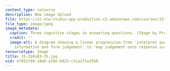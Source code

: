 ```yaml
---
content_type: resource
description: New image Upload
file: https://ol-ocw-studio-app-production.s3.amazonaws.com/courses/15-310-managerial-psychology-laboratory-spring-2003/ef85374918e6a7deb923c3ca2f3a35b0_15-310s03-th.jpg
file_type: image/jpeg
image_metadata:
  caption: Three cognitive stages in answering questions. (Image by Prof. Dan Ariely.)
  credit: ''
  image-alt: A diagram showing a linear progression from 'interpret question' to 'retrive
    information and form judgement' to 'map judgement onto response scale'.
resourcetype: Image
title: 15-310s03-th.jpg
uid: ef853749-18e6-a7de-b923-c3ca2f3a35b0
---
```

